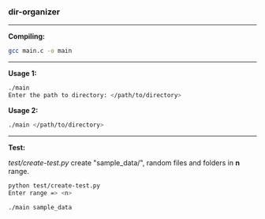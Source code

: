 ### dir-organizer
****

**Compiling:**
```bash
gcc main.c -o main
```
****

**Usage 1:**
```bash
./main
Enter the path to directory: </path/to/directory>
```
**Usage 2:**
```bash
./main </path/to/directory>
```
****

**Test:**

*test/create-test.py* create "sample_data/", random files and folders in **n** range.

```bash
python test/create-test.py
Enter range => <n>
```
```bash
./main sample_data
```
